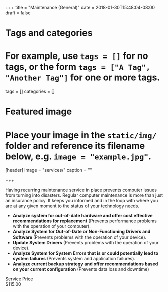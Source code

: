 +++
title = "Maintenance (General)"
date = 2018-01-30T15:48:04-08:00
draft = false

# Tags and categories
# For example, use `tags = []` for no tags, or the form `tags = ["A Tag", "Another Tag"]` for one or more tags.
tags = []
categories = []

# Featured image
# Place your image in the `static/img/` folder and reference its filename below, e.g. `image = "example.jpg"`.
[header]
image = "services/"
caption = ""

+++

<p>Having recurring maintenance service in place prevents computer issues from turning into disasters. Regular computer maintenance is more than just an insurance policy. It keeps you informed and in the loop with where you are at any given moment to the status of your technology needs.</p>
<ul>
<li><strong>Analyze system for out-of-date hardware and offer cost effective recommendations for replacement</strong>&nbsp;(Prevents performance problems with the operation of your computer).</li>
<li><strong>Analyze System for Out-of-Date or Non-Functioning Drivers and Software&nbsp;</strong>(Prevents problems with the operation of your device).</li>
<li><strong>Update System Drivers</strong> (Prevents problems with the operation of your device).</li>
<li><strong>Analyze System for System Errors that is or could potentially lead to system failures</strong> (Prevents system and application failures).</li>
<li><strong>Analyze current backup strategy and offer recommendations based on your current configuration</strong> (Prevents data loss and downtime)</li>
</ul>

<div class="service-price-table">
  <div class="price-data-label">Service Price</div>
  <div class="price-data-item">$115.00</div>
</div>